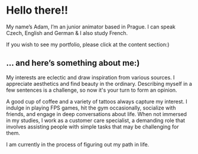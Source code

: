 # Hello there!!

My name’s Adam, I’m an junior animator based in Prague. I can speak Czech, English and German & I also study French.

If you wish to see my portfolio, please click at the content section:)
<!-- This is a comment, only visible to the author: Add a link to your presentation. -->
<!-- Presentations do not need to be a PDF, you may link elsewhere, such as Figma, YouTube, etc. -->
<!-- Consider adding navigation to each section (About, Featured Projects, Notes, etc.) -->

## … and here’s something about me:)

My interests are eclectic and draw inspiration from various sources. I appreciate aesthetics and find beauty in the ordinary. Describing myself in a few sentences is a challenge, so now it's your turn to form an opinion.

A good cup of coffee and a variety of tattoos always capture my interest. I indulge in playing FPS games, hit the gym occasionally, socialize with friends, and engage in deep conversations about life. When not immersed in my studies, I work as a customer care specialist, a demanding role that involves assisting people with simple tasks that may be challenging for them.

I am currently in the process of figuring out my path in life.

